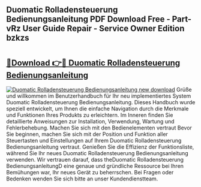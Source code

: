 ## Duomatic Rolladensteuerung Bedienungsanleitung PDF Download Free - Part-vRz User Guide Repair - Service Owner Edition bzkzs

# <h2><a href="http://df3c6m.blite.top/?on=Duomatic+Rolladensteuerung+Bedienungsanleitung">🔗Download 👉🔴 Duomatic Rolladensteuerung Bedienungsanleitung</a></h2>

[![Duomatic Rolladensteuerung Bedienungsanleitung new download](https://i.imgur.com/lujVjoI.png)](http://df3c6m.blite.top/?on=Duomatic+Rolladensteuerung+Bedienungsanleitung)
Grüße und willkommen im Benutzerhandbuch für Ihr neu implementiertes System Duomatic Rolladensteuerung Bedienungsanleitung. Dieses Handbuch wurde speziell entwickelt, um Ihnen die einfache Navigation durch die Merkmale und Funktionen Ihres Produkts zu erleichtern. Im Inneren finden Sie detaillierte Anweisungen zur Installation, Verwendung, Wartung und Fehlerbehebung. Machen Sie sich mit den Bedienelementen vertraut Bevor Sie beginnen, machen Sie sich mit der Position und Funktion aller Steuertasten und Einstellungen auf Ihrem Duomatic Rolladensteuerung Bedienungsanleitung vertraut. Genießen Sie die Effizienz der Funktionsliste, während Sie Ihr neues Duomatic Rolladensteuerung Bedienungsanleitung verwenden. Wir vertrauen darauf, dass theDuomatic Rolladensteuerung BedienungsanleitungD eine genaue und gründliche Ressource bei Ihren Bemühungen war, Ihr neues Gerät zu beherrschen. Bei Fragen oder Bedenken wenden Sie sich bitte an unser Kundendienstteam.
